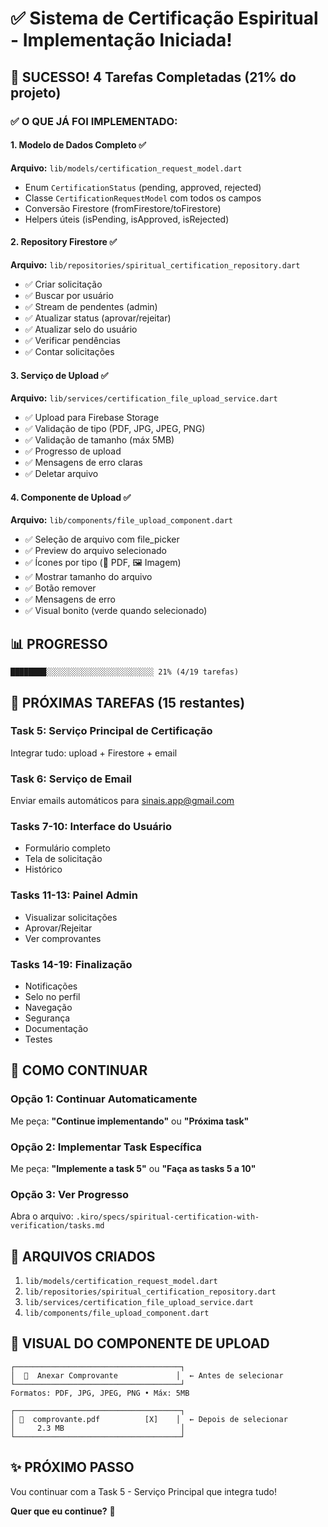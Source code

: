 # ✅ Sistema de Certificação Espiritual - Implementação Iniciada!

## 🎉 SUCESSO! 4 Tarefas Completadas (21% do projeto)

### ✅ O QUE JÁ FOI IMPLEMENTADO:

#### 1. Modelo de Dados Completo ✅
**Arquivo:** `lib/models/certification_request_model.dart`
- Enum `CertificationStatus` (pending, approved, rejected)
- Classe `CertificationRequestModel` com todos os campos
- Conversão Firestore (fromFirestore/toFirestore)
- Helpers úteis (isPending, isApproved, isRejected)

#### 2. Repository Firestore ✅
**Arquivo:** `lib/repositories/spiritual_certification_repository.dart`
- ✅ Criar solicitação
- ✅ Buscar por usuário
- ✅ Stream de pendentes (admin)
- ✅ Atualizar status (aprovar/rejeitar)
- ✅ Atualizar selo do usuário
- ✅ Verificar pendências
- ✅ Contar solicitações

#### 3. Serviço de Upload ✅
**Arquivo:** `lib/services/certification_file_upload_service.dart`
- ✅ Upload para Firebase Storage
- ✅ Validação de tipo (PDF, JPG, JPEG, PNG)
- ✅ Validação de tamanho (máx 5MB)
- ✅ Progresso de upload
- ✅ Mensagens de erro claras
- ✅ Deletar arquivo

#### 4. Componente de Upload ✅
**Arquivo:** `lib/components/file_upload_component.dart`
- ✅ Seleção de arquivo com file_picker
- ✅ Preview do arquivo selecionado
- ✅ Ícones por tipo (📄 PDF, 🖼️ Imagem)
- ✅ Mostrar tamanho do arquivo
- ✅ Botão remover
- ✅ Mensagens de erro
- ✅ Visual bonito (verde quando selecionado)

## 📊 PROGRESSO

```
████████░░░░░░░░░░░░░░░░░░░░░░░░ 21% (4/19 tarefas)
```

## 🎯 PRÓXIMAS TAREFAS (15 restantes)

### Task 5: Serviço Principal de Certificação
Integrar tudo: upload + Firestore + email

### Task 6: Serviço de Email
Enviar emails automáticos para sinais.app@gmail.com

### Tasks 7-10: Interface do Usuário
- Formulário completo
- Tela de solicitação
- Histórico

### Tasks 11-13: Painel Admin
- Visualizar solicitações
- Aprovar/Rejeitar
- Ver comprovantes

### Tasks 14-19: Finalização
- Notificações
- Selo no perfil
- Navegação
- Segurança
- Documentação
- Testes

## 🚀 COMO CONTINUAR

### Opção 1: Continuar Automaticamente
Me peça: **"Continue implementando"** ou **"Próxima task"**

### Opção 2: Implementar Task Específica
Me peça: **"Implemente a task 5"** ou **"Faça as tasks 5 a 10"**

### Opção 3: Ver Progresso
Abra o arquivo: `.kiro/specs/spiritual-certification-with-verification/tasks.md`

## 📁 ARQUIVOS CRIADOS

1. `lib/models/certification_request_model.dart`
2. `lib/repositories/spiritual_certification_repository.dart`
3. `lib/services/certification_file_upload_service.dart`
4. `lib/components/file_upload_component.dart`

## 🎨 VISUAL DO COMPONENTE DE UPLOAD

```
┌─────────────────────────────────────┐
│  📎  Anexar Comprovante             │  ← Antes de selecionar
└─────────────────────────────────────┘
Formatos: PDF, JPG, JPEG, PNG • Máx: 5MB

┌─────────────────────────────────────┐
│ 📄  comprovante.pdf          [X]    │  ← Depois de selecionar
│     2.3 MB                          │
└─────────────────────────────────────┘
```

## ✨ PRÓXIMO PASSO

Vou continuar com a Task 5 - Serviço Principal que integra tudo!

**Quer que eu continue?** 🚀
